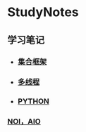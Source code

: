 # StudyNotes
##  学习笔记

- ### [集合框架](https://github.com/taoyongming/StudyNotes/blob/master/集合框架/集合框架.md)

- ### [多线程](https://github.com/taoyongming/StudyNotes/blob/master/多线程/多线程.md)

- ### [PYTHON](https://github.com/taoyongming/StudyNotes/blob/master/python/python.md)

 ### [NOI，AIO](https://github.com/taoyongming/StudyNotes/blob/master/NIO.md)